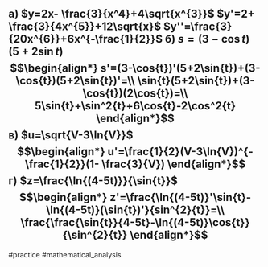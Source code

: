 а) $y=2x- \frac{3}{x^4}+4\sqrt{x^{3}}$
$y'=2+ \frac{3}{4x^{5}}+12\sqrt{x}$
$y''=\frac{3}{20x^{6}}+6x^{-\frac{1}{2}}$
б) $s=(3-\cos{t})(5+2\sin{t})$
$$\begin{align*}
s'=(3-\cos{t})'(5+2\sin{t})+(3-\cos{t})(5+2\sin{t})'=\\
 \sin{t}(5+2\sin{t})+(3-\cos{t})(2\cos{t})=\\
5\sin{t}+\sin^2{t}+6\cos{t}-2\cos^2{t}
\end{align*}$$
в) $u=\sqrt{V-3\ln{V}}$
$$\begin{align*}
u'=\frac{1}{2}(V-3\ln{V})^{-\frac{1}{2}}(1- \frac{3}{V})
\end{align*}$$
г) $z=\frac{\ln{(4-5t)}}{\sin{t}}$
$$\begin{align*}
z'=\frac{\ln{(4-5t)}'\sin{t}-\ln{(4-5t)}(\sin{t})'}{sin^{2}{t}}=\\
\frac{\frac{\sin{t}}{4-5t}-\ln{(4-5t)}\cos{t}}{\sin^{2}{t}}
\end{align*}$$
---
#practice #mathematical_analysis 